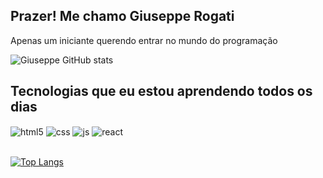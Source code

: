 ## Prazer! Me chamo Giuseppe Rogati

Apenas um iniciante querendo entrar no mundo do programação

![Giuseppe GitHub stats](https://github-readme-stats.vercel.app/api?username=zapdesign&show_icons=true&theme=dracula&count_private=true)

## Tecnologias que eu estou aprendendo todos os dias

<div style="display: inline_block">
  <img align="center" alt="html5" src="https://img.shields.io/badge/HTML5-E34F26?style=for-the-badge&logo=html5&logoColor=white" />
  <img align="center" alt="css" src="https://img.shields.io/badge/CSS3-1572B6?style=for-the-badge&logo=css3&logoColor=white" />
  <img align="center" alt="js" src="https://img.shields.io/badge/JavaScript-F7DF1E?style=for-the-badge&logo=javascript&logoColor=black" />
  <img align="center" alt="react" src="https://img.shields.io/badge/React-20232A?style=for-the-badge&logo=react&logoColor=61DAFB" />
</div><br/>

[![Top Langs](https://github-readme-stats.vercel.app/api/top-langs/?username=zapdesign&layout=donut-vertical)](https://github.com/anuraghazra/github-readme-stats)
